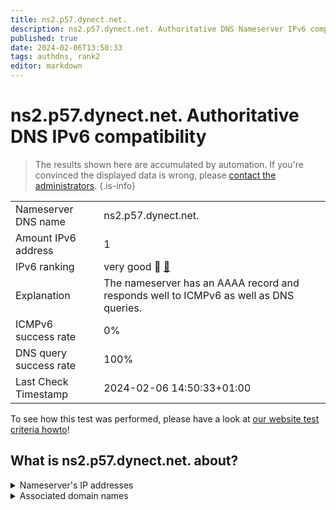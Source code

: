 ```yaml
---
title: ns2.p57.dynect.net.
description: ns2.p57.dynect.net. Authoritative DNS Nameserver IPv6 compatibility
published: true
date: 2024-02-06T13:50:33
tags: authdns, rank2
editor: markdown
---
```


# ns2.p57.dynect.net. Authoritative DNS IPv6 compatibility

> The results shown here are accumulated by automation. If you're convinced the displayed data is wrong, please [contact the administrators](/howto/chat). 
{.is-info}




|   |   |
| - | - |
| Nameserver DNS name | ns2.p57.dynect.net.
| Amount IPv6 address | 1
| IPv6 ranking | very good :2nd_place_medal: [🔗](/howto/ranking) |
| Explanation | The nameserver has an AAAA record and responds well to ICMPv6 as well as DNS queries. |
| ICMPv6 success rate | 0%|
| DNS query success rate | 100% |
| Last Check Timestamp | 2024-02-06 14:50:33+01:00 |

To see how this test was performed, please have a look at [our website test criteria howto](/howto/testcriteria/authdns)!


## What is ns2.p57.dynect.net. about?




<details>
<summary>Nameserver's IP addresses</summary>

2600:2000:2220::57

</details>



<details>
<summary>Associated domain names</summary>

paypal.com

</details>
